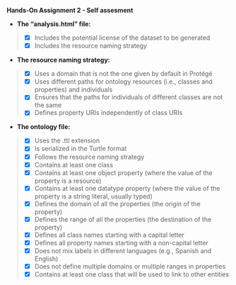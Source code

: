**Hands-On Assignment 2 - Self assesment**  
+ **The “analysis.html” file:**  
> - [x] Includes the potential license of the dataset to be generated  
> - [x] Includes the resource naming strategy  
>
+ **The resource naming strategy:**  
> - [x] Uses a domain that is not the one given by default in Protégé  
> - [x] Uses different paths for ontology resources (i.e., classes and properties) and individuals  
> - [x] Ensures that the paths for individuals of different classes are not the same  
> - [x] Defines property URIs independently of class URIs  
>
+ **The ontology file:**  
> - [x] Uses the .ttl extension  
> - [x] Is serialized in the Turtle format  
> - [x] Follows the resource naming strategy  
> - [x] Contains at least one class  
> - [x] Contains at least one object property (where the value of the property is a resource)  
> - [x] Contains at least one datatype property (where the value of the property is a string literal, usually typed)  
> - [x] Defines the domain of all the properties (the origin of the property)  
> - [x] Defines the range of all the properties (the destination of the property)  
> - [x] Defines all class names starting with a capital letter  
> - [x] Defines all property names starting with a non-capital letter  
> - [x] Does not mix labels in different languages (e.g., Spanish and English)  
> - [x] Does not define multiple domains or multiple ranges in properties  
> - [x] Contains at least one class that will be used to link to other entities  
>
